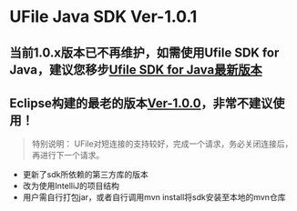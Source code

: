 # UFile Java SDK Ver-1.0.1

## 当前1.0.x版本已不再维护，如需使用Ufile SDK for Java，建议您移步[Ufile SDK for Java最新版本](https://github.com/ucloud/ufile-sdk-java)
## Eclipse构建的最老的版本[Ver-1.0.0](https://github.com/ufilesdk-dev/ufile-sdk-java/tree/ver-1.0.0)，非常不建议使用！

> 特别说明： UFile对短连接的支持较好，完成一个请求，务必关闭连接后，再进行下一个请求。

- 更新了sdk所依赖的第三方库的版本
- 改为使用IntelliJ的项目结构
- 用户需自行打包jar，或者自行调用mvn install将sdk安装至本地的mvn仓库
